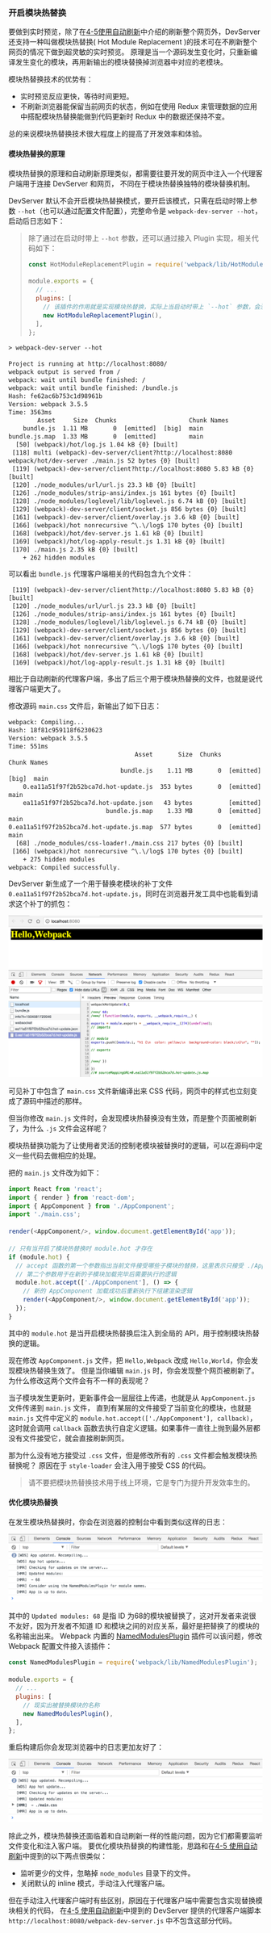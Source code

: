 ### 开启模块热替换
要做到实时预览，除了在[4-5使用自动刷新](4-5使用自动刷新.md)中介绍的刷新整个网页外，DevServer 还支持一种叫做模块热替换( Hot Module Replacement )的技术可在不刷新整个网页的情况下做到超灵敏的实时预览。
原理是当一个源码发生变化时，只重新编译发生变化的模块，再用新输出的模块替换掉浏览器中对应的老模块。

模块热替换技术的优势有：

- 实时预览反应更快，等待时间更短。
- 不刷新浏览器能保留当前网页的状态，例如在使用 Redux 来管理数据的应用中搭配模块热替换能做到代码更新时 Redux 中的数据还保持不变。

总的来说模块热替换技术很大程度上的提高了开发效率和体验。

#### 模块热替换的原理
模块热替换的原理和自动刷新原理类似，都需要往要开发的网页中注入一个代理客户端用于连接 DevServer 和网页，
不同在于模块热替换独特的模块替换机制。

DevServer 默认不会开启模块热替换模式，要开启该模式，只需在启动时带上参数 `--hot`（也可以通过配置文件配置），完整命令是 `webpack-dev-server --hot`，启动后日志如下：

> 除了通过在启动时带上 `--hot` 参数，还可以通过接入 Plugin 实现，相关代码如下：
> ```js
> const HotModuleReplacementPlugin = require('webpack/lib/HotModuleReplacementPlugin');
> 
> module.exports = {
>   // ...
>   plugins: [
>     // 该插件的作用就是实现模块热替换，实际上当启动时带上 `--hot` 参数，会注入该插件。
>     new HotModuleReplacementPlugin(),
>   ],
> };
> ```

```
> webpack-dev-server --hot

Project is running at http://localhost:8080/
webpack output is served from /
webpack: wait until bundle finished: /
webpack: wait until bundle finished: /bundle.js
Hash: fe62ac6b753c1d98961b
Version: webpack 3.5.5
Time: 3563ms
        Asset     Size  Chunks                    Chunk Names
    bundle.js  1.11 MB       0  [emitted]  [big]  main
bundle.js.map  1.33 MB       0  [emitted]         main
  [50] (webpack)/hot/log.js 1.04 kB {0} [built]
 [118] multi (webpack)-dev-server/client?http://localhost:8080 webpack/hot/dev-server ./main.js 52 bytes {0} [built]
 [119] (webpack)-dev-server/client?http://localhost:8080 5.83 kB {0} [built]
 [120] ./node_modules/url/url.js 23.3 kB {0} [built]
 [126] ./node_modules/strip-ansi/index.js 161 bytes {0} [built]
 [128] ./node_modules/loglevel/lib/loglevel.js 6.74 kB {0} [built]
 [129] (webpack)-dev-server/client/socket.js 856 bytes {0} [built]
 [161] (webpack)-dev-server/client/overlay.js 3.6 kB {0} [built]
 [166] (webpack)/hot nonrecursive ^\.\/log$ 170 bytes {0} [built]
 [168] (webpack)/hot/dev-server.js 1.61 kB {0} [built]
 [169] (webpack)/hot/log-apply-result.js 1.31 kB {0} [built]
 [170] ./main.js 2.35 kB {0} [built]
    + 262 hidden modules
```
可以看出 `bundle.js` 代理客户端相关的代码包含九个文件：
```
 [119] (webpack)-dev-server/client?http://localhost:8080 5.83 kB {0} [built]
 [120] ./node_modules/url/url.js 23.3 kB {0} [built]
 [126] ./node_modules/strip-ansi/index.js 161 bytes {0} [built]
 [128] ./node_modules/loglevel/lib/loglevel.js 6.74 kB {0} [built] 
 [129] (webpack)-dev-server/client/socket.js 856 bytes {0} [built]
 [161] (webpack)-dev-server/client/overlay.js 3.6 kB {0} [built]
 [166] (webpack)/hot nonrecursive ^\.\/log$ 170 bytes {0} [built]
 [168] (webpack)/hot/dev-server.js 1.61 kB {0} [built]
 [169] (webpack)/hot/log-apply-result.js 1.31 kB {0} [built]
```
相比于自动刷新的代理客户端，多出了后三个用于模块热替换的文件，也就是说代理客户端更大了。

修改源码 `main.css` 文件后，新输出了如下日志：
```
webpack: Compiling...
Hash: 18f81c959118f6230623
Version: webpack 3.5.5
Time: 551ms
                                   Asset       Size  Chunks                    Chunk Names
                               bundle.js    1.11 MB       0  [emitted]  [big]  main
    0.ea11a51f97f2b52bca7d.hot-update.js  353 bytes       0  [emitted]         main
    ea11a51f97f2b52bca7d.hot-update.json   43 bytes          [emitted]         
                           bundle.js.map    1.33 MB       0  [emitted]         main
0.ea11a51f97f2b52bca7d.hot-update.js.map  577 bytes       0  [emitted]         main
  [68] ./node_modules/css-loader!./main.css 217 bytes {0} [built]
 [166] (webpack)/hot nonrecursive ^\.\/log$ 170 bytes {0} [built]
    + 275 hidden modules
webpack: Compiled successfully.
```
DevServer 新生成了一个用于替换老模块的补丁文件 `0.ea11a51f97f2b52bca7d.hot-update.js`，同时在浏览器开发工具中也能看到请求这个补丁的抓包：

![图4.5.3 模块热替换模式下的补丁](img/4-6hot-patch.png)

可见补丁中包含了 `main.css` 文件新编译出来 CSS 代码，网页中的样式也立刻变成了源码中描述的那样。

但当你修改 `main.js` 文件时，会发现模块热替换没有生效，而是整个页面被刷新了，为什么 `.js` 文件会这样呢？

模块热替换功能为了让使用者灵活的控制老模块被替换时的逻辑，可以在源码中定义一些代码去做相应的处理。

把的 `main.js` 文件改为如下：
```js
import React from 'react';
import { render } from 'react-dom';
import { AppComponent } from './AppComponent';
import './main.css';

render(<AppComponent/>, window.document.getElementById('app'));

// 只有当开启了模块热替换时 module.hot 才存在
if (module.hot) {
  // accept 函数的第一个参数指出当前文件接受哪些子模块的替换，这里表示只接受 ./AppComponent 这个子模块
  // 第二个参数用于在新的子模块加载完毕后需要执行的逻辑
  module.hot.accept(['./AppComponent'], () => {
    // 新的 AppComponent 加载成功后重新执行下组建渲染逻辑
    render(<AppComponent/>, window.document.getElementById('app'));
  });
}
```
其中的 `module.hot` 是当开启模块热替换后注入到全局的 API，用于控制模块热替换的逻辑。

现在修改 `AppComponent.js` 文件，把 `Hello,Webpack` 改成 `Hello,World`，你会发现模块热替换生效了。
但是当你编辑 `main.js` 时，你会发现整个网页被刷新了。为什么修改这两个文件会有不一样的表现呢？

当子模块发生更新时，更新事件会一层层往上传递，也就是从 `AppComponent.js` 文件传递到 `main.js` 文件，
直到有某层的文件接受了当前变化的模块，也就是 `main.js` 文件中定义的 `module.hot.accept(['./AppComponent'], callback)`，
这时就会调用 `callback` 函数去执行自定义逻辑。如果事件一直往上抛到最外层都没有文件接受它，就会直接刷新网页。

那为什么没有地方接受过 `.css` 文件，但是修改所有的 `.css` 文件都会触发模块热替换呢？
原因在于 `style-loader` 会注入用于接受 CSS 的代码。

> 请不要把模块热替换技术用于线上环境，它是专门为提升开发效率生的。

#### 优化模块热替换
在发生模块热替换时，你会在浏览器的控制台中看到类似这样的日志：

![图4.5.4 模块热替换浏览器日志](img/4-6hmr-log.png)

其中的 `Updated modules: 68` 是指 ID 为68的模块被替换了，这对开发者来说很不友好，因为开发者不知道 ID 和模块之间的对应关系，最好是把替换了的模块的名称输出出来。
Webpack 内置的 [NamedModulesPlugin]() 插件可以该问题，修改 Webpack 配置文件接入该插件：
```js
const NamedModulesPlugin = require('webpack/lib/NamedModulesPlugin');

module.exports = {
  // ...
  plugins: [
    // 现实出被替换模块的名称
    new NamedModulesPlugin(),
  ],
};
```
重启构建后你会发现浏览器中的日志更加友好了：

![图4.5.4 现实出被替换模块的浏览器日志](img/4-6hmr-log-named.png)

除此之外，模块热替换还面临着和自动刷新一样的性能问题，因为它们都需要监听文件变化和注入客户端。
要优化模块热替换的构建性能，思路和在[4-5 使用自动刷新](4-5使用自动刷新.md)中提到的以下两点很类似：

- 监听更少的文件，忽略掉 `node_modules` 目录下的文件。
- 关闭默认的 inline 模式，手动注入代理客户端。

但在手动注入代理客户端时有些区别，原因在于代理客户端中需要包含实现替换模块相关的代码，
在[4-5 使用自动刷新](4-5使用自动刷新.md)中提到的 DevServer 提供的代理客户端脚本 `http://localhost:8080/webpack-dev-server.js` 中不包含这部分代码。

